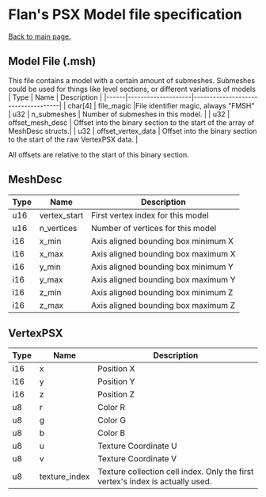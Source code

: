 # Flan's PSX Model file specification
[Back to main page.](../README.md)

## Model File (.msh)
This file contains a model with a certain amount of submeshes. Submeshes could be used for things like level sections, or different variations of models
| Type | Name               | Description                        |
|------|--------------------|------------------------------------|
| char[4] | file_magic                |File identifier magic, always "FMSH"
| u32  | n_submeshes        | Number of submeshes in this model. |
| u32  | offset_mesh_desc   | Offset into the binary section to the start of the array of MeshDesc structs.|
| u32  | offset_vertex_data | Offset into the binary section to the start of the raw VertexPSX data.        |

All offsets are relative to the start of this binary section.

## MeshDesc
| Type | Name         | Description                         |
|------|--------------|-------------------------------------|
| u16  | vertex_start | First vertex index for this model   |
| u16  | n_vertices   | Number of vertices for this model   |
| i16  | x_min        | Axis aligned bounding box minimum X |
| i16  | x_max        | Axis aligned bounding box maximum X |
| i16  | y_min        | Axis aligned bounding box minimum Y |
| i16  | y_max        | Axis aligned bounding box maximum Y |
| i16  | z_min        | Axis aligned bounding box minimum Z |
| i16  | z_max        | Axis aligned bounding box maximum Z |

## VertexPSX
| Type | Name          | Description                                                                   |
|------|---------------|-------------------------------------------------------------------------------|
| i16  | x             |Position X                                                                     |
| i16  | y             |Position Y                                                                     |
| i16  | z             |Position Z                                                                     |
| u8   | r             |Color R                                                                        |
| u8   | g             |Color G                                                                        |
| u8   | b             |Color B                                                                        |
| u8   | u             |Texture Coordinate U                                                           |
| u8   | v             |Texture Coordinate V                                                           |
| u8   | texture_index |Texture collection cell index. Only the first vertex's index is actually used. |